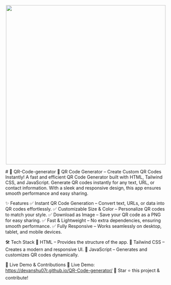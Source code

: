 <p align="center">
  <img src="QR gen.mp4" width="500"/>
</p>
# 🔳 QR-Code-generator
🔳 QR Code Generator – Create Custom QR Codes Instantly!
A fast and efficient QR Code Generator built with HTML, Tailwind CSS, and JavaScript. Generate QR codes instantly for any text, URL, or contact information. With a sleek and responsive design, this app ensures smooth performance and easy sharing.

✨ Features
✅ Instant QR Code Generation – Convert text, URLs, or data into QR codes effortlessly.
✅ Customizable Size & Color – Personalize QR codes to match your style.
✅ Download as Image – Save your QR code as a PNG for easy sharing.
✅ Fast & Lightweight – No extra dependencies, ensuring smooth performance.
✅ Fully Responsive – Works seamlessly on desktop, tablet, and mobile devices.

🛠️ Tech Stack
🔹 HTML – Provides the structure of the app.
🔹 Tailwind CSS – Creates a modern and responsive UI.
🔹 JavaScript – Generates and customizes QR codes dynamically.

🚀 Live Demo & Contributions
🔗 Live Demo: https://devanshu07r.github.io/QR-Code-generator/
📌 Star ⭐ this project & contribute!
